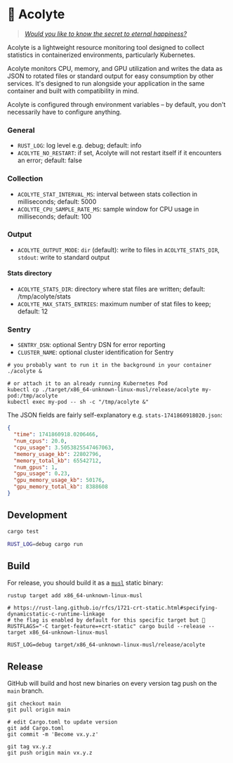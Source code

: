 # 🧙 Acolyte

> _[Would you like to know the secret to eternal happiness?](https://youtu.be/M_FAL8nVT40?t=25)_

Acolyte is a lightweight resource monitoring tool designed to collect statistics in containerized environments,
particularly Kubernetes.

Acolyte monitors CPU, memory, and GPU utilization and writes the data as JSON to rotated files or standard output for
easy consumption by other services.
It's designed to run alongside your application in the same container and built with compatibility in mind.

Acolyte is configured through environment variables – by default, you don't necessarily have to configure anything.

### General

* `RUST_LOG`: log level e.g. debug; default: info
* `ACOLYTE_NO_RESTART`: if set, Acolyte will not restart itself if it encounters an error; default: false

### Collection

* `ACOLYTE_STAT_INTERVAL_MS`: interval between stats collection in milliseconds; default: 5000
* `ACOLYTE_CPU_SAMPLE_RATE_MS`: sample window for CPU usage in milliseconds; default: 100

### Output

* `ACOLYTE_OUTPUT_MODE`: `dir` (default): write to files in `ACOLYTE_STATS_DIR`, `stdout`: write to standard output

#### Stats directory

* `ACOLYTE_STATS_DIR`: directory where stat files are written; default: /tmp/acolyte/stats
* `ACOLYTE_MAX_STATS_ENTRIES`: maximum number of stat files to keep; default: 12

### Sentry

* `SENTRY_DSN`: optional Sentry DSN for error reporting
* `CLUSTER_NAME`: optional cluster identification for Sentry

```shell
# you probably want to run it in the background in your container
./acolyte &

# or attach it to an already running Kubernetes Pod
kubectl cp ./target/x86_64-unknown-linux-musl/release/acolyte my-pod:/tmp/acolyte
kubectl exec my-pod -- sh -c "/tmp/acolyte &"
```

The JSON fields are fairly self-explanatory e.g. `stats-1741860918020.json`:

```json
{
  "time": 1741860918.0206466,
  "num_cpus": 20.0,
  "cpu_usage": 3.5053825547467063,
  "memory_usage_kb": 22802796,
  "memory_total_kb": 65542712,
  "num_gpus": 1,
  "gpu_usage": 0.23,
  "gpu_memory_usage_kb": 50176,
  "gpu_memory_total_kb": 8388608
}
```

## Development

```bash
cargo test

RUST_LOG=debug cargo run
```

## Build

For release, you should build it as a [`musl`](https://en.wikipedia.org/wiki/Musl) static binary:

```shell
rustup target add x86_64-unknown-linux-musl

# https://rust-lang.github.io/rfcs/1721-crt-static.html#specifying-dynamicstatic-c-runtime-linkage
# the flag is enabled by default for this specific target but 🤷
RUSTFLAGS="-C target-feature=+crt-static" cargo build --release --target x86_64-unknown-linux-musl

RUST_LOG=debug target/x86_64-unknown-linux-musl/release/acolyte
```

## Release

GitHub will build and host new binaries on every version tag push on the `main` branch.

```shell
git checkout main
git pull origin main

# edit Cargo.toml to update version
git add Cargo.toml
git commit -m 'Become vx.y.z'

git tag vx.y.z
git push origin main vx.y.z
```
